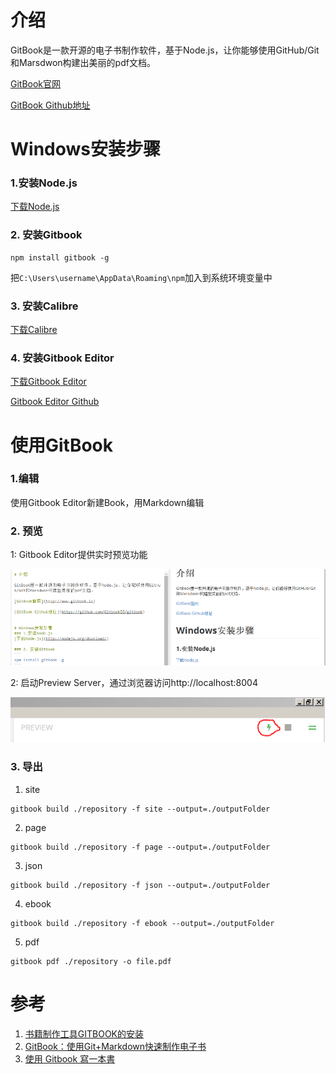 # 介绍

GitBook是一款开源的电子书制作软件，基于Node.js，让你能够使用GitHub/Git和Marsdwon构建出美丽的pdf文档。

[GitBook官网](http://www.gitbook.io)

[GitBook Github地址](https://github.com/GitbookIO/gitbook)


# Windows安装步骤

### 1.安装Node.js
[下载Node.js](http://nodejs.org/download/)

### 2. 安装Gitbook
```
npm install gitbook -g
```

把```C:\Users\username\AppData\Roaming\npm```加入到系统环境变量中

### 3. 安装Calibre
[下载Calibre](http://www.calibre-ebook.com/)

### 4. 安装Gitbook Editor
[下载Gitbook Editor](https://github.com/GitbookIO/editor/releases)

[Gitbook Editor Github](https://github.com/GitbookIO/editor/releases)

# 使用GitBook

### 1.编辑
使用Gitbook Editor新建Book，用Markdown编辑

### 2. 预览
1: Gitbook Editor提供实时预览功能

![](/images/gitbook-preview.png)

2: 启动Preview Server，通过浏览器访问http://localhost:8004

![](/images/gitbook-start-server.png)

### 3. 导出
1. site
```
gitbook build ./repository -f site --output=./outputFolder
```
2. page
```
gitbook build ./repository -f page --output=./outputFolder
```
3. json
```
gitbook build ./repository -f json --output=./outputFolder
```
4. ebook
```
gitbook build ./repository -f ebook --output=./outputFolder
```
5. pdf
```
gitbook pdf ./repository -o file.pdf
```

# 参考
1. [书籍制作工具GITBOOK的安装](http://blog.liyibo.org/books-installation-authoring-tool-gitbook/)
2. [GitBook：使用Git+Markdown快速制作电子书](http://www.csdn.net/article/2014-04-09/2819217-gitbook-using-git-markdown-book)
3. [使用 Gitbook 寫一本書](http://blog.caesarchi.com/2014/05/gitbook.html)

